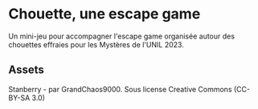 # Chouette, une escape game
Un mini-jeu pour accompagner l'escape game organisée autour des chouettes effraies pour les Mystères de l'UNIL 2023.

## Assets
Stanberry - par GrandChaos9000. Sous license Creative Commons (CC-BY-SA 3.0)